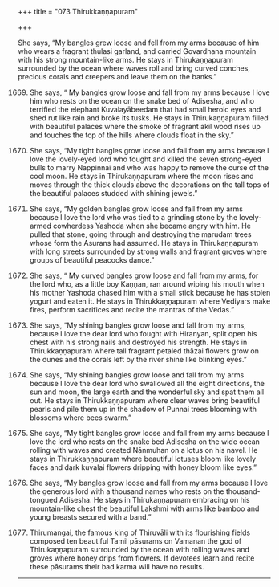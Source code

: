 +++
title = "073 Thirukkaṇṇapuram"

+++

She says,
“My bangles grew loose and fell from my arms because of him
who wears a fragrant thulasi garland,
and carried Govardhana mountain with his strong mountain-like arms.
He stays in Thirukaṇṇapuram surrounded by the ocean
where waves roll and bring curved conches,
precious corals and creepers and leave them on the banks.”

1669. She says,
      “ My bangles grow loose and fall from my arms
      because I love him
      who rests on the ocean on the snake bed of Adisesha,
      and who terrified the elephant Kuvalayābeedam
      that had small heroic eyes and shed rut like rain
      and broke its tusks.
      He stays in Thirukaṇṇapuram filled with beautiful palaces
      where the smoke of fragrant akil wood rises up
      and touches the top of the hills where clouds float in the sky.”

1670. She says,
      “My tight bangles grow loose and fall from my arms
      because I love the lovely-eyed lord who fought and killed
      the seven strong-eyed bulls to marry Nappinnai
      and who was happy to remove the curse of the cool moon.
      He stays in Thirukaṇṇapuram where the moon rises
      and moves through the thick clouds
      above the decorations on the tall tops
      of the beautiful palaces studded with shining jewels.”

1671. She says,
      “My golden bangles grow loose and fall from my arms
      because I love the lord who was tied to a grinding stone
      by the lovely-armed cowherdess Yashoda
      when she became angry with him.
      He pulled that stone, going through and destroying the marudam trees
      whose form the Asurans had assumed.
      He stays in Thirukaṇṇapuram with long streets surrounded by strong walls
      and fragrant groves where groups of beautiful peacocks dance.”

1672. She says,
      “ My curved bangles grow loose and fall from my arms,
      for the lord who, as a little boy Kaṇṇan, ran around
      wiping his mouth when his mother Yashoda
      chased him with a small stick because he has stolen yogurt and eaten it.
      He stays in Thirukkaṇṇapuram where Vediyars make fires,
      perform sacrifices and recite the mantras of the Vedas.”

1673. She says,
      “My shining bangles grow loose and fall from my arms,
      because I love the dear lord who fought with Hiranyan,
      split open his chest with his strong nails and destroyed his strength.
      He stays in Thirukkaṇṇapuram
      where tall fragrant petaled thāzai flowers grow on the dunes
      and the corals left by the river shine like blinking eyes.”

1674. She says,
      “My shining bangles grow loose and fall from my arms
      because I love the dear lord who swallowed all the eight directions,
      the sun and moon, the large earth and the wonderful sky
      and spat them all out.
      He stays in Thirukkaṇṇapuram
      where clear waves bring beautiful pearls
      and pile them up in the shadow of Punnai trees
      blooming with blossoms where bees swarm.”

1675. She says,
      “My tight bangles grow loose and fall from my arms
      because I love the lord
      who rests on the snake bed Adisesha
      on the wide ocean rolling with waves
      and created Nānmuhan on a lotus on his navel.
      He stays in Thirukkaṇṇapuram
      where beautiful lotuses bloom like lovely faces
      and dark kuvalai flowers dripping with honey bloom like eyes.”

1676. She says,
      “My bangles grow loose and fall from my arms
      because I love the generous lord with a thousand names
      who rests on the thousand-tongued Adisesha.
      He stays in Thirukaṇṇapuram embracing on his mountain-like chest
      the beautiful Lakshmi with arms like bamboo
      and young breasts secured with a band.”

1677. Thirumangai, the famous king of Thiruvāli
      with its flourishing fields
      composed ten beautiful Tamil pāsurams
      on Vamanan the god of Thirukaṇṇapuram
      surrounded by the ocean with rolling waves
      and groves where honey drips from flowers.
      If devotees learn and recite these pāsurams
      their bad karma will have no results.
--------
